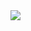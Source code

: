 <img src="https://raw.githubusercontent.com/Uvinicius/OPJS/main/web/public/capa%20para%20github%20OPJS.jpg"/>
